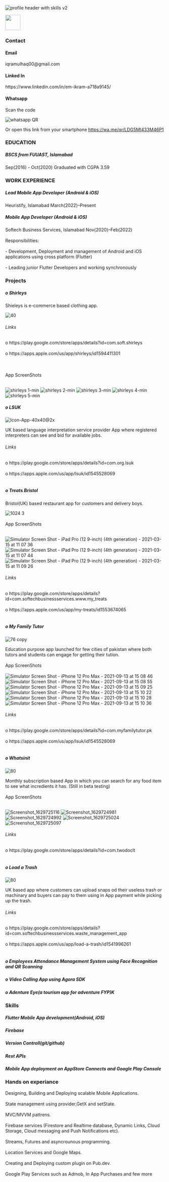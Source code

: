 <!-- ![profile header jpg1](https://user-images.githubusercontent.com/54985306/132942703-ecf1b0e7-3c70-4c37-924a-d287b9920fcd.jpg) -->
![profile header with skills v2](https://user-images.githubusercontent.com/54985306/132958701-5a6b93c3-a9b3-4a33-9297-2c5adbadfdea.jpg)


<img src="[https://github.com/favicon.ico](https://user-images.githubusercontent.com/54985306/132958701-5a6b93c3-a9b3-4a33-9297-2c5adbadfdea.jpg)" height="48">
<!-- ![Intern](https://user-images.githubusercontent.com/54985306/132943043-5d22a14c-e44b-4a7f-bd86-03404f69a9e2.jpg) -->
<!-- <h3>Muhammad Ikram Ulhaq</h3> -->
<!-- Flutter Developer -->
<h3>Contact</h3>
<h4>Email</h4>
iqramulhaq00@gmail.com
<h4>Linked In</h4>
https://www.linkedin.com/in/em-ikram-a718a9145/
<h4>Whatsapp</h4>
Scan the code 

![whatsapp QR](https://user-images.githubusercontent.com/54985306/132945792-3f4bf753-fad2-4077-b458-c1af12e0c11e.jpg)

Or open this link from your smartphone
https://wa.me/qr/LDG5MI433M46P1

<h3>EDUCATION</h3>
<h5>BSCS from FUUAST, Islamabad</h5>
Sep(2016) - Oct(2020)
Graduated with CGPA 3.59

<h3>WORK EXPERIENCE</h3>
<h5>Lead Mobile App Developer (Android & iOS) </h5>
Heuristify, Islamabad
March(2022)–Present</br>
<h5>Mobile App Developer (Android & iOS) </h5>
Softech Business Services, Islamabad
Nov(2020)–Feb(2022)<br></br>
Responsibilities:<br></br>
- Development, Deployment and management of Android and iOS applications using cross platform (Flutter)<br></br>
- Leading junior Flutter Developers and working synchronously


<h3>Projects</h3>

<h5>o Shirleys</h5>
Shieleys is e-commerce based clothing app.

![40](https://user-images.githubusercontent.com/54985306/154804704-6cb0a3ef-2a0e-46fb-bc4d-0a4fcd328726.png)

<h6>Links</h6>
o https://play.google.com/store/apps/details?id=com.soft.shirleys<br></br>
o https://apps.apple.com/us/app/shirleys/id1594411301<br></br>
<br></br>
App ScreenShots
<br></br>


![shirleys 1-min](https://user-images.githubusercontent.com/54985306/154805423-424e4ad5-b0e3-4545-963b-23eb93f9e384.jpeg)
![shirleys 2-min](https://user-images.githubusercontent.com/54985306/154805425-8153bd9e-fd91-4673-9784-3e33d638fb55.jpeg)
![shirleys 3-min](https://user-images.githubusercontent.com/54985306/154805426-4f0e1478-f71b-416c-820e-411c7b4d4394.jpeg)
![shirleys 4-min](https://user-images.githubusercontent.com/54985306/154805428-465f4eec-c982-4b94-acf1-e80457757afe.jpeg)
![shirleys 5-min](https://user-images.githubusercontent.com/54985306/154805430-9037a647-39aa-40f1-a66f-1e7a831c1d61.jpeg)


<h5>o LSUK</h5>

![Icon-App-40x40@2x](https://user-images.githubusercontent.com/54985306/133071085-a992c448-af61-40e2-a777-083de383b531.png)

UK based language interpretation service provider App where registered interpreters can see and bid for available jobs.
<h6>Links</h6>
o https://play.google.com/store/apps/details?id=com.org.lsuk<br></br>
o https://apps.apple.com/us/app/lsuk/id1545528069<br></br>

<h5>o Treats Bristol</h5>

Bristol(UK) based restaurant app for customers and delivery boys.

![1024 3](https://user-images.githubusercontent.com/54985306/133069877-dd2227f4-4873-42d7-bdb1-48074937fd82.png) 
<br></br>
App ScreenShots
<br></br>

![Simulator Screen Shot - iPad Pro (12 9-inch) (4th generation) - 2021-03-15 at 11 07 36](https://user-images.githubusercontent.com/54985306/133070268-e2bf07a0-c374-4258-8761-7bf3f7b17ed0.png)
![Simulator Screen Shot - iPad Pro (12 9-inch) (4th generation) - 2021-03-15 at 11 07 44](https://user-images.githubusercontent.com/54985306/133070283-d76e28bf-98c1-41e9-a3d9-2f2d69382f5c.png)
![Simulator Screen Shot - iPad Pro (12 9-inch) (4th generation) - 2021-03-15 at 11 09 26](https://user-images.githubusercontent.com/54985306/133070286-c86bcb7c-73ee-4d3c-afd3-014904c1af4e.png)

<h6>Links</h6>
o https://play.google.com/store/apps/details?id=com.softechbusinessservices.www.my_treats<br></br>
o https://apps.apple.com/us/app/my-treats/id1553674065<br></br>


<h5>o My Family Tutor</h5>

![76 copy](https://user-images.githubusercontent.com/54985306/133069587-a3f67dc9-2e07-4647-9ab6-3a908df0de9e.png)

Education purpose app launched for few cities of pakistan where both tutors and students can engage for getting their tution.
<br></br>
App ScreenShots
<br></br>
![Simulator Screen Shot - iPhone 12 Pro Max - 2021-09-13 at 15 08 46](https://user-images.githubusercontent.com/54985306/133067322-0a842483-f055-4cc0-908c-a5cf43ef43d8.png)
![Simulator Screen Shot - iPhone 12 Pro Max - 2021-09-13 at 15 08 55](https://user-images.githubusercontent.com/54985306/133067336-d437355b-c2da-42cd-b54d-ff1a03a8654d.png)
![Simulator Screen Shot - iPhone 12 Pro Max - 2021-09-13 at 15 09 25](https://user-images.githubusercontent.com/54985306/133067341-2aefe579-e38f-458e-817f-cf1e45d3d667.png)
![Simulator Screen Shot - iPhone 12 Pro Max - 2021-09-13 at 15 10 22](https://user-images.githubusercontent.com/54985306/133067346-b2c3c323-6940-45fe-8713-45c5a606fa16.png)
![Simulator Screen Shot - iPhone 12 Pro Max - 2021-09-13 at 15 10 28](https://user-images.githubusercontent.com/54985306/133067347-d355531b-e31c-4d20-ba24-31ef01e2ccbd.png)
![Simulator Screen Shot - iPhone 12 Pro Max - 2021-09-13 at 15 10 36](https://user-images.githubusercontent.com/54985306/133067350-ce5ecfa7-872a-4833-9841-96a8a5741b96.png)


<h6>Links</h6>
o https://play.google.com/store/apps/details?id=com.myfamilytutor.pk<br></br>
o https://apps.apple.com/us/app/lsuk/id1545528069<br></br>

<h5>o Whatsinit</h5>

![80](https://user-images.githubusercontent.com/54985306/133070818-3ecec206-6820-4fc3-be71-51717ccd0e3c.png)


Monthly subscription based App in which you can search for any food item to see what incredients it has.
(Still in beta testing)
<br></br>
App ScreenShots
<br></br>

![Screenshot_1629725116](https://user-images.githubusercontent.com/54985306/133031674-c9ff010c-b522-4666-bbcd-a2ca82ea0a03.png)
![Screenshot_1629724981](https://user-images.githubusercontent.com/54985306/133031675-e5d15961-4c87-43fc-b190-fdbdd4c100fd.png)
![Screenshot_1629724992](https://user-images.githubusercontent.com/54985306/133031678-f24393f0-fb65-49ee-923e-6053854cbed8.png)
![Screenshot_1629725024](https://user-images.githubusercontent.com/54985306/133031681-a7630a3b-66e6-4f44-bbb7-d338f186611c.png)
![Screenshot_1629725097](https://user-images.githubusercontent.com/54985306/133031685-f2999661-74a1-49a9-9e0b-bbc5412d8592.png)


<h6>Links</h6>
o https://play.google.com/store/apps/details?id=com.twodoclt<br></br>

<h5>o Load a Trash</h5>

![80](https://user-images.githubusercontent.com/54985306/133070945-958d6d69-9dd5-46eb-8a19-8e1d24697ceb.png)

UK based app where customers can upload snaps od their useless trash or machinary and buyers can pay to them using in App payment while picking up the trash.
<h6>Links</h6>
o https://play.google.com/store/apps/details?id=com.softechbusinessservices.waste_management_app<br></br>
o https://apps.apple.com/us/app/load-a-trash/id1541996261<br></br>

<h5>o Employees Attendance Management System using Face Recognition and QR Scanning</h5>
<h5>o Video Calling App using Agora SDK</h5>

<h5>o Adenture Eye(a tourism app for adventure FYP)K</h5>

<h3>Skills</h3>
<h5>Flutter Mobile App development(Android, iOS)</h5>
<h5>Firebase</h5>
<h5>Version Controll(git/github)</h5>
<h5>Rest APIs</h5>
<h5>Mobile App deployment on AppStore Connects and Google Play Console</h5>

<h3>Hands on experiance</h3>
Designing, Building and Deploying scalable Mobile Applications.<br></br>
State management using provider,GetX and setState.<br></br>
MVC/MVVM pattrens.<br></br>
Firebase services (Firestore and Realtime database, Dynamic Links, Cloud Storage, Cloud messaging and Push Notifications etc).<br></br>
Streams, Futures and asyncrounous programming.<br></br>
Location Services and Google Maps.<br></br>
Creating and Deploying custom plugin on Pub.dev.<br></br>
Google Play Services such as Admob, In App Purchases and few more


